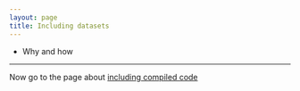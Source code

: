 ```yaml
---
layout: page
title: Including datasets
---
```


- Why and how

---

Now go to the page about [including compiled code](pages/compiled.html)
